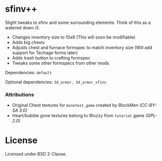 # sfinv++

Slight tweaks to sfinv and some surrounding elements. Think of this as a watered down i3.

- Changes inventory size to 10x6 (This will soon be modifiable)
- Adds big chests
- Adjusts chest and furnace formspec to match inventory size (Will add support for Techage forms later)
- Adds trash button to crafting formspec
- Tweaks some other formspecs from other mods

Dependencies: `default`

Optional dependencies: `3d_armor, 3d_armor_sfinv`

### Attributions

- Original Chest textures for `minetest_game` created by BlockMen *(CC-BY-SA 3.0)*
- Heart/bubble gone textures belong to Wuzzy from `tutorial` game *(GPL-2.0)*

# License

Licensed under BSD 2-Clause.